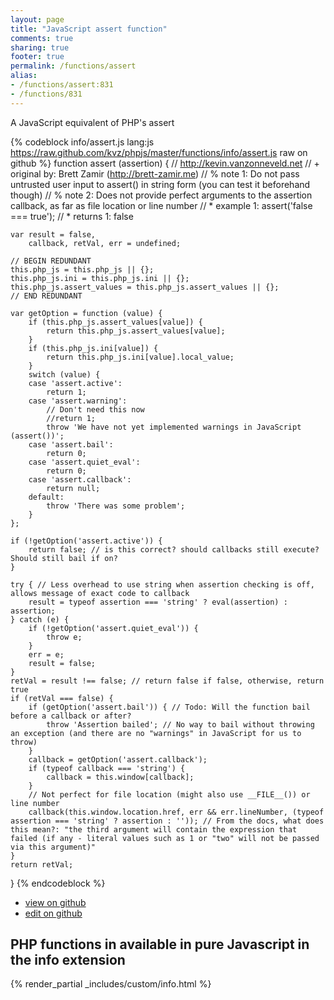 ```yaml
---
layout: page
title: "JavaScript assert function"
comments: true
sharing: true
footer: true
permalink: /functions/assert
alias:
- /functions/assert:831
- /functions/831
---
```

<!-- Generated by Rakefile:build -->
A JavaScript equivalent of PHP's assert

{% codeblock info/assert.js lang:js https://raw.github.com/kvz/phpjs/master/functions/info/assert.js raw on github %}
function assert (assertion) {
    // http://kevin.vanzonneveld.net
    // +   original by: Brett Zamir (http://brett-zamir.me)
    // %          note 1: Do not pass untrusted user input to assert() in string form (you can test it beforehand though)
    // %          note 2: Does not provide perfect arguments to the assertion callback, as far as file location or line number
    // *     example 1: assert('false === true');
    // *     returns 1: false

    var result = false,
        callback, retVal, err = undefined;

    // BEGIN REDUNDANT
    this.php_js = this.php_js || {};
    this.php_js.ini = this.php_js.ini || {};
    this.php_js.assert_values = this.php_js.assert_values || {};
    // END REDUNDANT

    var getOption = function (value) {
        if (this.php_js.assert_values[value]) {
            return this.php_js.assert_values[value];
        }
        if (this.php_js.ini[value]) {
            return this.php_js.ini[value].local_value;
        }
        switch (value) {
        case 'assert.active':
            return 1;
        case 'assert.warning':
            // Don't need this now
            //return 1;
            throw 'We have not yet implemented warnings in JavaScript (assert())';
        case 'assert.bail':
            return 0;
        case 'assert.quiet_eval':
            return 0;
        case 'assert.callback':
            return null;
        default:
            throw 'There was some problem';
        }
    };

    if (!getOption('assert.active')) {
        return false; // is this correct? should callbacks still execute? Should still bail if on?
    }

    try { // Less overhead to use string when assertion checking is off, allows message of exact code to callback
        result = typeof assertion === 'string' ? eval(assertion) : assertion;
    } catch (e) {
        if (!getOption('assert.quiet_eval')) {
            throw e;
        }
        err = e;
        result = false;
    }
    retVal = result !== false; // return false if false, otherwise, return true
    if (retVal === false) {
        if (getOption('assert.bail')) { // Todo: Will the function bail before a callback or after?
            throw 'Assertion bailed'; // No way to bail without throwing an exception (and there are no "warnings" in JavaScript for us to throw)
        }
        callback = getOption('assert.callback');
        if (typeof callback === 'string') {
            callback = this.window[callback];
        }
        // Not perfect for file location (might also use __FILE__()) or line number
        callback(this.window.location.href, err && err.lineNumber, (typeof assertion === 'string' ? assertion : '')); // From the docs, what does this mean?: "the third argument will contain the expression that failed (if any - literal values such as 1 or "two" will not be passed via this argument)"
    }
    return retVal;
}
{% endcodeblock %}

 - [view on github](https://github.com/kvz/phpjs/blob/master/functions/info/assert.js)
 - [edit on github](https://github.com/kvz/phpjs/edit/master/functions/info/assert.js)

## PHP functions in available in pure Javascript in the info extension
{% render_partial _includes/custom/info.html %}

